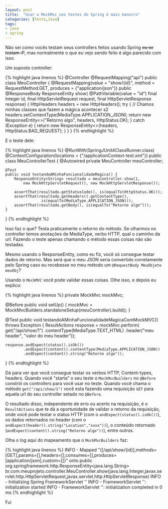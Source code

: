 ```yaml
---
layout: post
title:  "Usar o MockMvc nos testes do Spring é mais maneiro"
categories: [Teste,Java]
tags:
- java
- spring
---
```

Não sei como vocês testam seus controllers feitos usando Spring <s>ou se testam :P</s>, mas normalmente o que eu vejo sendo feito é algo parecido com isso. 

Um suposto controller:

{% highlight java linenos %}
@Controller
@RequestMapping("api")
public class MeuController {
    @RequestMapping(value = "show/{id}", 
    				method = RequestMethod.GET, 
    				produces = {"application/json"})
    public
    @ResponseBody
    ResponseEntity<String> show(
                @PathVariable(value = "id") final Integer id, 
                final HttpServletRequest request, 
                final HttpServletResponse response) {
        HttpHeaders headers = new HttpHeaders();
        try {
            // Chamos minhas classes que fazem a mágica acontecer s2
            headers.setContentType(MediaType.APPLICATION_JSON);
            return new ResponseEntity<>("Retorno algo", headers, HttpStatus.OK);
        } catch (Exception e) {
            return new ResponseEntity<>(headers, HttpStatus.BAD_REQUEST);
        }
    }
}
{% endhighlight %}

E o teste dele:

{% highlight java linenos %}
@RunWith(SpringJUnit4ClassRunner.class)
@ContextConfiguration(locations = {"/applicationContext-test.xml"})
public class MeuControllerTest {
    @Autowired
    private MeuController meuController;

    @Test
    public void testandoAMinhaFuncionalidadeMagica() {
        ResponseEntity<String> resultado = meuController.show(1, 
            new MockHttpServletRequest(), new MockHttpServletResponse());

        assertThat(resultado.getStatusCode(), is(equalTo(HttpStatus.OK)));
        assertThat(resultado.getHeaders().getContentType(), 
                    is(equalTo(MediaType.APPLICATION_JSON)));
        assertThat(resultado.getBody(), is(equalTo("Retorno algo")));
    }
}
{% endhighlight %}


Isso faz o que? Testa praticamente o retorno do método. Se olharmos no controller temos anotações de MediaType, verbo HTTP, qual o caminho da url. Fazendo o teste apenas chamando o método essas coisas não são testadas.

Mesmo usando o ResponseEntity, como eu fiz, você só consegue testar dados de retorno. Mas será que o meu JSON seria convertido corretamente pelo Spring caso eu recebesse no meu método um `@RequestBody MeuObjeto meuObj`?

Usando o `MockMVC` você pode validar essas coisas. Olhe isso, e depois eu explico:

{% highlight java linenos %}
private MockMvc mockMvc;

@Before
public void setUp() {
    mockMvc = MockMvcBuilders.standaloneSetup(meuController).build();
}

@Test
public void testandoAMinhaFuncionalidadeMagicaComMockMVC() throws Exception {
    ResultActions response = mockMvc.perform(
                get("/api/show/1")
                        .contentType(MediaType.TEXT_HTML)
                        .header("meu header", "valor do meu header"));

    response.andExpect(status().isOk())
            .andExpect(content().contentType(MediaType.APPLICATION_JSON))
            .andExpect(content().string("Retorno algo"));
}
{% endhighlight %}

Dá para ver que você consegue testar os verbos HTTP, Content-types, headers. Quando você "starta" o seu teste o `MockMvcBuilders` no `@Before` constrói os controllers para você usar no teste. Quando você chama o método `get("/api/show/1")` você esta fazendo uma requisição `GET` para aquela url do seu controller setado no `@Before`. 

O resultado disso, independente de erro ou acerto na requisição, é o `ResultActions` que te dá a oportunidade de validar o retorno da requisição, onde você pode testar o status HTTP (com o `andExpect(status().isOk())`), os dados retornados no header (com o `andExpect(header().string("Location","xxxx"))`), o conteúdo retornado (`andExpect(content().string("Retorno algo"))`), entre outros.

Olha o log aqui do mapeamento que o `MockMvcBuilders` faz:

{% highlight java linenos %}
INFO - Mapped "{[/api/show/{id}],methods=[GET],params=[],headers=[],consumes=[],produces=[application/json],custom=[]}" onto public org.springframework.http.ResponseEntity<java.lang.String> br.com.meuprojeto.controller.MeuController.show(java.lang.Integer,javax.servlet.http.HttpServletRequest,javax.servlet.http.HttpServletResponse)
INFO - Initializing Spring FrameworkServlet ''
INFO - FrameworkServlet '': initialization started
INFO - FrameworkServlet '': initialization completed in 0 ms
{% endhighlight %} 

Fui



